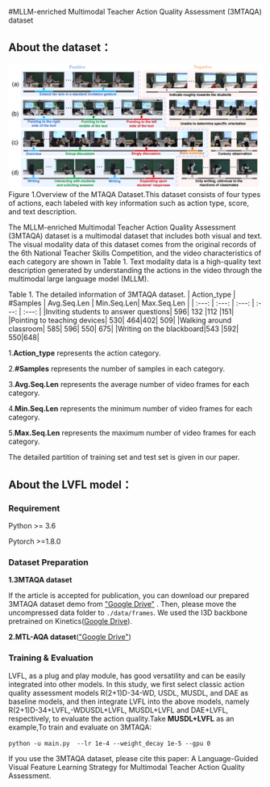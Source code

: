 #MLLM-enriched Multimodal Teacher Action Quality Assessment (3MTAQA) dataset 

## About the dataset：
![image](https://github.com/aaauthors/TAQADataset/blob/main/CoVL/fig/Overview%20of%20TAQA.png)
Figure 1.Overview of the MTAQA Dataset.This dataset consists of four types of actions, each labeled with key information such as action type, score, and text description. 

  The MLLM-enriched Multimodal Teacher Action Quality Assessment (3MTAQA) dataset is a multimodal dataset that includes both visual and text. The visual modality data of this dataset comes from the original records of the 6th National Teacher Skills Competition, and the video characteristics of each category are shown in Table 1. Text modality data is a high-quality text description generated by understanding the actions in the video through the multimodal large language model (MLLM). 

  			
Table 1. The detailed information of 3MTAQA dataset.
| Action_type | #Samples | Avg.Seq.Len | Min.Seq.Len| Max.Seq.Len |
| :---: | :---: | :---: | :---: | :---: | 
|Inviting students to answer questions|	596|	132	|112	|151|
|Pointing to teaching devices|	530|	464|402|	509|
|Walking around classroom|	585|	596|	550|	675|
|Writing on the blackboard|543	|592|	550|648|

1.**Action_type** represents the action category.

2.**#Samples** represents the number of samples in each category. 

3.**Avg.Seq.Len** represents the average number of video frames for each category. 

4.**Min.Seq.Len** represents the minimum number of video frames for each category.

5.**Max.Seq.Len** represents the maximum number of video frames for each category. 

The detailed partition of training set and test set is given in our paper.

## About the LVFL model：

### Requirement
Python >= 3.6

Pytorch >=1.8.0

### Dataset Preparation
**1.3MTAQA dataset**

If the article is accepted for publication, you can download our prepared 3MTAQA dataset demo from ["Google Drive"](https://drive.google.com/file/d/13Rr3XIo5t2QygmerOVCFn1pRiyg4wPVC/view?usp=sharing) . Then, please move the uncompressed data folder to `./data/frames`. We used the I3D backbone pretrained on Kinetics([Google Drive](https://drive.google.com/file/d/1M_4hN-beZpa-eiYCvIE7hsORjF18LEYU/)).

**2.MTL-AQA dataset**(["Google Drive"](https://drive.google.com/file/d/1T7bVrqdElRLoR3l6TxddFQNPAUIgAJL7/))

### Training & Evaluation

LVFL, as a plug and play module, has good versatility and can be easily integrated into other models. In this study, we first select classic action quality assessment models R(2+1)D-34-WD, USDL, MUSDL, and DAE as baseline models, and then integrate LVFL into the above models, namely R(2+1)D-34+LVFL,-WDUSDL+LVFL, MUSDL+LVFL and DAE+LVFL, respectively, to evaluate the action quality.Take **MUSDL+LVFL** as an example,To train and evaluate on 3MTAQA:

` python -u main.py  --lr 1e-4 --weight_decay 1e-5 --gpu 0 `

If you use the 3MTAQA dataset, please cite this paper: A Language-Guided Visual Feature Learning Strategy for Multimodal Teacher Action Quality Assessment.
